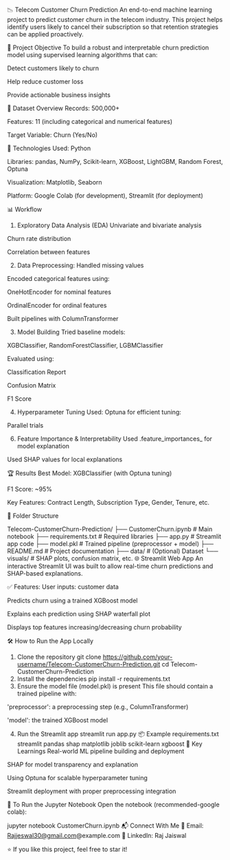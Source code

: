 📉 Telecom Customer Churn Prediction
An end-to-end machine learning project to predict customer churn in the telecom industry. This project helps identify users likely to cancel their subscription so that retention strategies can be applied proactively.

🚀 Project Objective
To build a robust and interpretable churn prediction model using supervised learning algorithms that can:

Detect customers likely to churn

Help reduce customer loss

Provide actionable business insights

🧾 Dataset Overview
Records: 500,000+

Features: 11 (including categorical and numerical features)

Target Variable: Churn (Yes/No)

🔧 Technologies Used:
Python

Libraries: pandas, NumPy, Scikit-learn, XGBoost, LightGBM, Random Forest, Optuna

Visualization: Matplotlib, Seaborn

Platform: Google Colab (for development), Streamlit (for deployment)

📊 Workflow
1. Exploratory Data Analysis (EDA)
Univariate and bivariate analysis

Churn rate distribution

Correlation between features

2. Data Preprocessing:
Handled missing values

Encoded categorical features using:

OneHotEncoder for nominal features

OrdinalEncoder for ordinal features

Built pipelines with ColumnTransformer

3. Model Building
Tried baseline models:

XGBClassifier, RandomForestClassifier, LGBMClassifier

Evaluated using:

Classification Report

Confusion Matrix

F1 Score

4. Hyperparameter Tuning
Used: Optuna for efficient tuning:

Parallel trials

6. Feature Importance & Interpretability
Used .feature_importances_ for model explanation

Used SHAP values for local explanations

🏆 Results
Best Model: XGBClassifier (with Optuna tuning)

F1 Score: ~95%

Key Features: Contract Length, Subscription Type, Gender, Tenure, etc.

📁 Folder Structure

Telecom-CustomerChurn-Prediction/
├── CustomerChurn.ipynb         # Main notebook
├── requirements.txt            # Required libraries
├── app.py                      # Streamlit app code
├── model.pkl                   # Trained pipeline (preprocessor + model)
├── README.md                   # Project documentation
├── data/                       # (Optional) Dataset
└── visuals/                    # SHAP plots, confusion matrix, etc.
🌐 Streamlit Web App
An interactive Streamlit UI was built to allow real-time churn predictions and SHAP-based explanations.

✅ Features:
User inputs: customer data

Predicts churn using a trained XGBoost model

Explains each prediction using SHAP waterfall plot

Displays top features increasing/decreasing churn probability

🛠 How to Run the App Locally
1. Clone the repository 
git clone https://github.com/your-username/Telecom-CustomerChurn-Prediction.git
cd Telecom-CustomerChurn-Prediction
2. Install the dependencies
pip install -r requirements.txt
3. Ensure the model file (model.pkl) is present
This file should contain a trained pipeline with:

'preprocessor': a preprocessing step (e.g., ColumnTransformer)

'model': the trained XGBoost model

4. Run the Streamlit app
streamlit run app.py
📦 Example requirements.txt
streamlit
pandas
shap
matplotlib
joblib
scikit-learn
xgboost
📌 Key Learnings
Real-world ML pipeline building and deployment

SHAP for model transparency and explanation

Using Optuna for scalable hyperparameter tuning

Streamlit deployment with proper preprocessing integration

📎 To Run the Jupyter Notebook
Open the notebook (recommended-google colab):

jupyter notebook CustomerChurn.ipynb
📬 Connect With Me
📧 Email: Rajjeswal30@gmail.com@example.com
🔗 LinkedIn: Raj Jaiswal

⭐ If you like this project, feel free to star it!
